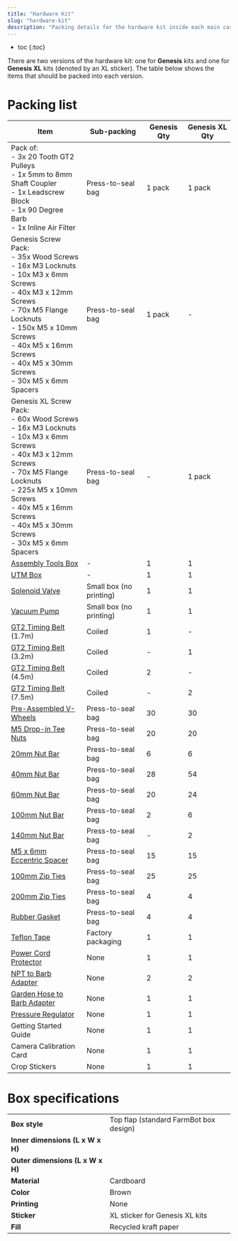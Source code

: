 ```yaml
---
title: "Hardware Kit"
slug: "hardware-kit"
description: "Packing details for the hardware kit inside each main carton"
---
```


* toc
{:toc}

There are two versions of the hardware kit: one for **Genesis** kits and one for **Genesis XL** kits (denoted by an <span class="fb-xl-sticker">XL</span> sticker). The table below shows the items that should be packed into each version.

# Packing list

|Item|Sub-packing|Genesis Qty|Genesis XL Qty|
|----|-----------|-----------|--------------|
|Pack of:<br>- 3x 20 Tooth GT2 Pulleys<br>- 1x 5mm to 8mm Shaft Coupler<br>- 1x Leadscrew Block<br>- 1x 90 Degree Barb<br>- 1x Inline Air Filter|Press-to-seal bag|1 pack|1 pack
|Genesis Screw Pack:<br>- 35x Wood Screws<br>- 16x M3 Locknuts<br>- 10x M3 x 6mm Screws<br>- 40x M3 x 12mm Screws<br>- 70x M5 Flange Locknuts<br>- 150x M5 x 10mm Screws<br>- 40x M5 x 16mm Screws<br>- 40x M5 x 30mm Screws<br>- 30x M5 x 6mm Spacers|Press-to-seal bag|1 pack|-
|Genesis <span class="fb-xl-sticker">XL</span> Screw Pack:<br>- 60x Wood Screws<br>- 16x M3 Locknuts<br>- 10x M3 x 6mm Screws<br>- 40x M3 x 12mm Screws<br>- 70x M5 Flange Locknuts<br>- 225x M5 x 10mm Screws<br>- 40x M5 x 16mm Screws<br>- 40x M5 x 30mm Screws<br>- 30x M5 x 6mm Spacers|Press-to-seal bag|-|1 pack
|[Assembly Tools Box](assembly-tools.md)|-|1|1
|[UTM Box](../pre-assembly/tools/utm.md)|-|1|1
|[Solenoid Valve](../../bom/electronics-and-wiring/solenoid-valve.md)|Small box (no printing)|1|1
|[Vacuum Pump](../../bom/electronics-and-wiring/vacuum-pump.md)|Small box (no printing)|1|1
|[GT2 Timing Belt](../../bom/drivetrain/gt2-timing-belt.md) (1.7m)|Coiled|1|-
|[GT2 Timing Belt](../../bom/drivetrain/gt2-timing-belt.md) (3.2m)|Coiled|-|1
|[GT2 Timing Belt](../../bom/drivetrain/gt2-timing-belt.md) (4.5m)|Coiled|2|-
|[GT2 Timing Belt](../../bom/drivetrain/gt2-timing-belt.md) (7.5m)|Coiled|-|2
|[Pre-Assembled V-Wheels](../pre-assembly/v-wheels.md)|Press-to-seal bag|30|30
|[M5 Drop-in Tee Nuts](../../bom/fasteners-and-hardware/tee-nut.md)|Press-to-seal bag|20|20
|[20mm Nut Bar](../../bom/fasteners-and-hardware/nut-bar.md)|Press-to-seal bag|6|6
|[40mm Nut Bar](../../bom/fasteners-and-hardware/nut-bar.md)|Press-to-seal bag|28|54
|[60mm Nut Bar](../../bom/fasteners-and-hardware/nut-bar.md)|Press-to-seal bag|20|24
|[100mm Nut Bar](../../bom/fasteners-and-hardware/nut-bar.md)|Press-to-seal bag|2|6
|[140mm Nut Bar](../../bom/fasteners-and-hardware/nut-bar.md)|Press-to-seal bag|-|2
|[M5 x 6mm Eccentric Spacer](../../bom/fasteners-and-hardware/eccentric-spacer.md)|Press-to-seal bag|15|15
|[100mm Zip Ties](../../bom/fasteners-and-hardware/zip-tie.md)|Press-to-seal bag|25|25
|[200mm Zip Ties](../../bom/fasteners-and-hardware/zip-tie.md)|Press-to-seal bag|4|4
|[Rubber Gasket](../../bom/tubing/rubber-gasket.md)|Press-to-seal bag|4|4
|[Teflon Tape](../../bom/tubing/teflon-tape.md)|Factory packaging|1|1
|[Power Cord Protector](../../bom/electronics-and-wiring/power-cord-protector.md)|None|1|1
|[NPT to Barb Adapter](../../bom/tubing/npt-to-barb-adapter.md)|None|2|2
|[Garden Hose to Barb Adapter](../../bom/tubing/garden-hose-to-barb-adapter.md)|None|1|1
|[Pressure Regulator](../../bom/tubing/pressure-regulator.md)|None|1|1
|Getting Started Guide|None|1|1
|Camera Calibration Card|None|1|1
|Crop Stickers|None|1|1

# Box specifications

|                                |                              |
|--------------------------------|------------------------------|
|**Box style**                   |Top flap (standard FarmBot box design)
|**Inner dimensions (L x W x H)**|
|**Outer dimensions (L x W x H)**|
|**Material**                    |Cardboard
|**Color**                       |Brown
|**Printing**                    |None
|**Sticker**                     |<span class="fb-xl-sticker">XL</span> sticker for Genesis XL kits
|**Fill**                        |Recycled kraft paper

